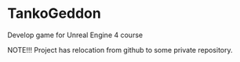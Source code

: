# TankoGeddon
Develop game for Unreal Engine 4 course

NOTE!!! Project has relocation from github to some private repository.
